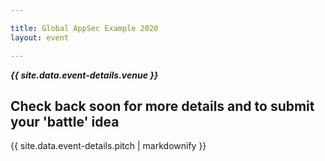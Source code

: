 ```yaml
---

title: Global AppSec Example 2020
layout: event

---
```


<!-- rebuild 12 -->

***{{ site.data.event-details.venue }}***

## Check back soon for more details and to submit your 'battle' idea

{{ site.data.event-details.pitch | markdownify }}



